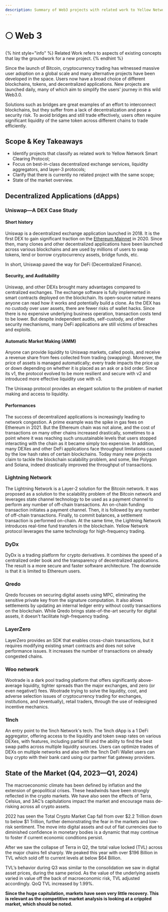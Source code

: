 ```yaml
---
description: Summary of Web3 projects with related work to Yellow Network
---
```


# 🌕 Web 3

{% hint style="info" %}
Related Work refers to aspects of existing concepts that lay the groundwork for a new project.&#x20;
{% endhint %}

Since the launch of Bitcoin, cryptocurrency trading has witnessed massive user adoption on a global scale and many alternative projects have been developed in the space. Users now have a broad choice of different blockchains, tokens, and decentralized applications. New projects are launched daily, many of which aim to simplify the users' journey in this wild Web3.0.&#x20;

Solutions such as bridges are great examples of an effort to interconnect blockchains, but they suffer from a lack of decentralization and pose a security risk. To avoid bridges and still trade effectively, users often require significant liquidity of the same token across different chains to trade efficiently.

## Scope & Key Takeaways

* Identify projects that classify as related work to Yellow Network Smart Clearing Protocol;
* Focus on best-in-class decentralized exchange services, liquidity aggregators, and layer-3 protocols;
* Clarify that there is currently no related project with the same scope;
* State of the market overview.

## Decentralized Applications (dApps)

### Uniswap—A DEX Case Study

#### **Short history**

Uniswap is a decentralized exchange application launched in 2018. It is the first DEX to gain significant traction on the [Ethereum Mainnet](https://ethereum.org/en/) in 2020. Since then, many clones and other decentralized applications have been launched across various blockchains and are used by millions of users to swap tokens, lend or borrow cryptocurrency assets, bridge funds, etc. &#x20;

In short, Uniswap paved the way for DeFi (Decentralized Finance).

#### **Security, and Auditability**

Uniswap, and other DEXs brought many advantages compared to centralized exchanges. The exchange software is fully implemented in smart contracts deployed on the blockchain. Its open-source nature means anyone can read how it works and potentially build a clone. As the DEX has no custody over user assets, there are fewer risks of wallet hacks. Since there is no expensive underlying business operation, transaction costs tend to be lower. But despite independent audits, self-custody, and other security mechanisms, many DeFi applications are still victims of breaches and exploits.&#x20;

#### **Automatic Market Making (AMM)**

Anyone can provide liquidity to Uniswap markets, called pools, and receive a revenue share from fees collected from trading (swapping). Moreover, the price of assets is managed automatically; every trade impacts the price up or down depending on whether it is placed as an ask or a bid order. Since its v1, the protocol evolved to be more resilient and secure with v2 and introduced more effective liquidity use with v3.&#x20;

The Uniswap protocol provides an elegant solution to the problem of market making and access to liquidity.

#### **Performances**

The success of decentralized applications is increasingly leading to network congestion. A prime example was the spike in gas fees on Ethereum in 2021. But the Ethereum chain was not alone, and the cost of transactions on many other chains increased drastically, sometimes to a point where it was reaching such unsustainable levels that users stopped interacting with the chain as it became simply too expensive. In addition, many DEXes and other DeFi applications face throughput limitations caused by the low hash rates of certain blockchains. Today many new projects claim to tackle the blockchain scalability problem, and some, like Polygon and Solana, indeed drastically improved the throughput of transactions.

### Lightning Network

The Lightning Network is a Layer-2 solution for the Bitcoin network. It was proposed as a solution to the scalability problem of the Bitcoin network and leverages state channel technology to be used as a payment channel to perform any number of off-chain transactions. An on-chain funding transaction initiates a payment channel. Then, it is followed by any number of off-chain transactions. Finally, to commit balances, a settlement transaction is performed on-chain. At the same time, the Lightning Network introduces real-time fund transfers in the blockchain. Yellow Network protocol leverages the same technology for high-frequency trading.

### DyDx

DyDx is a trading platform for crypto derivatives. It combines the speed of a centralized order book and the transparency of decentralized applications. The result is a more secure and faster software architecture. The downside is that it is limited to Ethereum users.

### Qredo

Qredo focuses on securing digital assets using MPC, eliminating the sensitive private key from the signature computation. It also allows settlements by updating an internal ledger entry without costly transactions on the blockchain. While Qredo brings state-of-the-art security for digital assets, it doesn't facilitate high-frequency trading.

### LayerZero

LayerZero provides an SDK that enables cross-chain transactions, but it requires modifying existing smart contracts and does not solve performance issues. It increases the number of transactions on already congested chains.

### Woo network

Wootrade is a dark pool trading platform that offers significantly above-average liquidity, tighter spreads than the major exchanges, and zero (or even negative!) fees. Wootrade trying to solve the liquidity, cost, and adverse selection issues of cryptocurrency trading for exchanges, institutions, and (eventually), retail traders, through the use of redesigned incentive mechanics.

### 1Inch

An entry point to the 1inch Network's tech. The 1inch dApp is a 1 DeFi aggregator, offering access to the liquidity and token swap rates on various DEXes, with features, including partial fill and the ability to find the best swap paths across multiple liquidity sources. Users can optimize trades of DEXs on multiple networks and also with the 1inch DeFi Wallet users can buy crypto with their bank card using our partner fiat gateway providers.

## State of the Market (Q4, 2023—Q1, 2024)

The macroeconomic climate has been defined by inflation and the extension of geopolitical crises. These headwinds have been strongly reflected in the crypto markets. We have also seen the effects of Terra, Celsius, and 3AC’s capitulations impact the market and encourage mass de-risking across all crypto assets.

2022 has seen the Total Crypto Market Cap fall from over $2.2 Trillion down to below $1 Trillion, further demonstrating the fear in the markets and low-risk sentiment. The move into digital assets and out of fiat currencies due to diminished confidence in monetary bodies is a dynamic that may continue to foster if current economic conditions persist.

After we saw the collapse of Terra in Q2, the total value locked (TVL) across the major chains fell sharply. We peaked this year with over $196 Billion in TVL which sold off to current levels at below $64 Billion.

TVL’s behavior during Q3 was similar to the consolidation we saw in digital asset prices, during the same period. As the value of the underlying assets varied in value off the back of macroeconomic risk, TVL adjusted accordingly. QoQ TVL increased by 1.99%.

**Since the huge capitulation, markets have seen very little recovery. This is relevant as the competitive market analysis is looking at a crippled market, which should be noted.**
